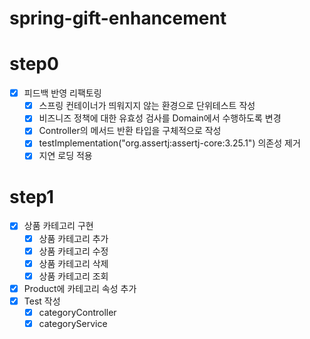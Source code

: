 # spring-gift-enhancement
# step0
- [x] 피드백 반영 리팩토링
  - [x] 스프링 컨테이너가 띄워지지 않는 환경으로 단위테스트 작성
  - [x] 비즈니즈 정책에 대한 유효성 검사를 Domain에서 수행하도록 변경
  - [x] Controller의 메서드 반환 타입을 구체적으로 작성
  - [x] testImplementation("org.assertj:assertj-core:3.25.1") 의존성 제거
  - [x] 지연 로딩 적용
# step1
- [x] 상품 카테고리 구현
  - [x] 상품 카테고리 추가
  - [x] 상품 카테고리 수정
  - [x] 상품 카테고리 삭제
  - [x] 상품 카테고리 조회
- [x] Product에 카테고리 속성 추가
- [x] Test 작성
  - [x] categoryController
  - [x] categoryService